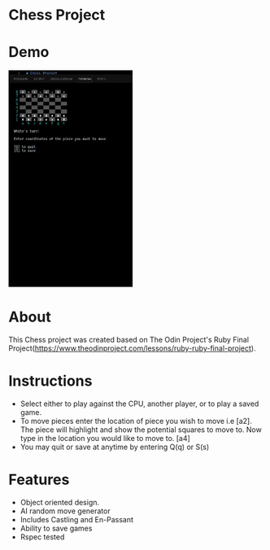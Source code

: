 # Chess Project

# Demo
![Demo](chess_demo.gif)

# About
This Chess project was created based on The Odin Project's Ruby Final Project(https://www.theodinproject.com/lessons/ruby-ruby-final-project).

# Instructions
- Select either to play against the CPU, another player, or to play a saved game.
- To move pieces enter the location of piece you wish to move i.e [a2]. The piece will highlight and show the potential squares to move to. Now type in the location you would like to move to. [a4] 
- You may quit or save at anytime by entering Q(q) or S(s)

# Features
- Object oriented design.
- AI random move generator
- Includes Castling and En-Passant
- Ability to save games
- Rspec tested